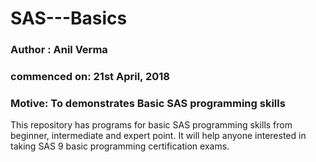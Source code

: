 # SAS---Basics
### Author : Anil Verma
### commenced on: 21st April, 2018
### Motive: To demonstrates Basic SAS programming skills
This repository has programs for basic SAS programming skills from beginner, intermediate and expert point.
It will help anyone interested in taking SAS 9 basic programming certification exams.

